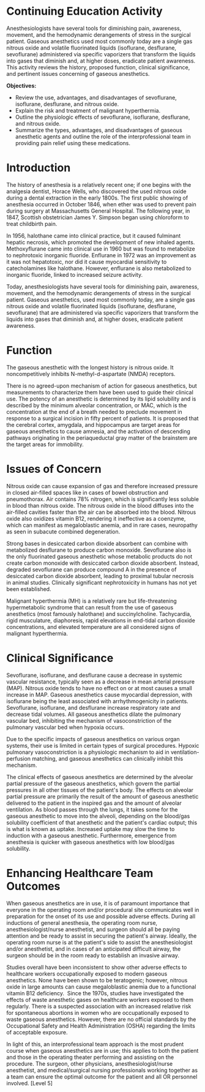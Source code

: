 # Continuing Education Activity

Anesthesiologists have several tools for diminishing pain, awareness, movement, and the hemodynamic derangements of stress in the surgical patient. Gaseous anesthetics used most commonly today are a single gas nitrous oxide and volatile fluorinated liquids (isoflurane, desflurane, sevoflurane) administered via specific vaporizers that transform the liquids into gases that diminish and, at higher doses, eradicate patient awareness. This activity reviews the history, proposed function, clinical significance, and pertinent issues concerning of gaseous anesthetics.

**Objectives:**
- Review the use, advantages, and disadvantages of sevoflurane, isoflurane, desflurane, and nitrous oxide.
- Explain the risk and treatment of malignant hyperthermia.
- Outline the physiologic effects of sevoflurane, isoflurane, desflurane, and nitrous oxide.
- Summarize the types, advantages, and disadvantages of gaseous anesthetic agents and outline the role of the interprofessional team in providing pain relief using these medications.

# Introduction

The history of anesthesia is a relatively recent one; if one begins with the analgesia dentist, Horace Wells, who discovered the used nitrous oxide during a dental extraction in the early 1800s. The first public showing of anesthesia occurred in October 1846, when ether was used to prevent pain during surgery at Massachusetts General Hospital. The following year, in 1847, Scottish obstetrician James Y. Simpson began using chloroform to treat childbirth pain.

In 1956, halothane came into clinical practice, but it caused fulminant hepatic necrosis, which promoted the development of new inhaled agents. Methoxyflurane came into clinical use in 1960 but was found to metabolize to nephrotoxic inorganic fluoride. Enflurane in 1972 was an improvement as it was not hepatotoxic, nor did it cause myocardial sensitivity to catecholamines like halothane. However, enflurane is also metabolized to inorganic fluoride, linked to increased seizure activity.

Today, anesthesiologists have several tools for diminishing pain, awareness, movement, and the hemodynamic derangements of stress in the surgical patient. Gaseous anesthetics, used most commonly today, are a single gas nitrous oxide and volatile fluorinated liquids (isoflurane, desflurane, sevoflurane) that are administered via specific vaporizers that transform the liquids into gases that diminish and, at higher doses, eradicate patient awareness.

# Function

The gaseous anesthetic with the longest history is nitrous oxide. It noncompetitively inhibits N-methyl-d-aspartate (NMDA) receptors.

There is no agreed-upon mechanism of action for gaseous anesthetics, but measurements to characterize them have been used to guide their clinical use. The potency of an anesthetic is determined by its lipid solubility and is described by the minimum alveolar concentration, or MAC, which is the concentration at the end of a breath needed to preclude movement in response to a surgical incision in fifty percent of patients. It is proposed that the cerebral cortex, amygdala, and hippocampus are target areas for gaseous anesthetics to cause amnesia, and the activation of descending pathways originating in the periaqueductal gray matter of the brainstem are the target areas for immobility.

# Issues of Concern

Nitrous oxide can cause expansion of gas and therefore increased pressure in closed air-filled spaces like in cases of bowel obstruction and pneumothorax. Air contains 78% nitrogen, which is significantly less soluble in blood than nitrous oxide. The nitrous oxide in the blood diffuses into the air-filled cavities faster than the air can be absorbed into the blood. Nitrous oxide also oxidizes vitamin B12, rendering it ineffective as a coenzyme, which can manifest as megaloblastic anemia, and in rare cases, neuropathy as seen in subacute combined degeneration.

Strong bases in desiccated carbon dioxide absorbent can combine with metabolized desflurane to produce carbon monoxide. Sevoflurane also is the only fluorinated gaseous anesthetic whose metabolic products do not create carbon monoxide with desiccated carbon dioxide absorbent. Instead, degraded sevoflurane can produce compound A in the presence of desiccated carbon dioxide absorbent, leading to proximal tubular necrosis in animal studies. Clinically significant nephrotoxicity in humans has not yet been established.

Malignant hyperthermia (MH) is a relatively rare but life-threatening hypermetabolic syndrome that can result from the use of gaseous anesthetics (most famously halothane) and succinylcholine. Tachycardia, rigid musculature, diaphoresis, rapid elevations in end-tidal carbon dioxide concentrations, and elevated temperature are all considered signs of malignant hyperthermia.

# Clinical Significance

Sevoflurane, isoflurane, and desflurane cause a decrease in systemic vascular resistance, typically seen as a decrease in mean arterial pressure (MAP). Nitrous oxide tends to have no effect on or at most causes a small increase in MAP. Gaseous anesthetics cause myocardial depression, with isoflurane being the least associated with arrhythmogenicity in patients. Sevoflurane, isoflurane, and desflurane increase respiratory rate and decrease tidal volumes. All gaseous anesthetics dilate the pulmonary vascular bed, inhibiting the mechanism of vasoconstriction of the pulmonary vascular bed when hypoxia occurs.

Due to the specific impacts of gaseous anesthetics on various organ systems, their use is limited in certain types of surgical procedures. Hypoxic pulmonary vasoconstriction is a physiologic mechanism to aid in ventilation-perfusion matching, and gaseous anesthetics can clinically inhibit this mechanism.

The clinical effects of gaseous anesthetics are determined by the alveolar partial pressure of the gaseous anesthetics, which govern the partial pressures in all other tissues of the patient's body. The effects on alveolar partial pressure are primarily the result of the amount of gaseous anesthetic delivered to the patient in the inspired gas and the amount of alveolar ventilation. As blood passes through the lungs, it takes some for the gaseous anesthetic to move into the alveoli, depending on the blood/gas solubility coefficient of that anesthetic and the patient's cardiac output; this is what is known as uptake. Increased uptake may slow the time to induction with a gaseous anesthetic. Furthermore, emergence from anesthesia is quicker with gaseous anesthetics with low blood/gas solubility.

# Enhancing Healthcare Team Outcomes

When gaseous anesthetics are in use, it is of paramount importance that everyone in the operating room and/or procedural site communicates well in preparation for the onset of its use and possible adverse effects. During all inductions of general anesthesia, the operating room nurse, anesthesiologist/nurse anesthetist, and surgeon should all be paying attention and be ready to assist in securing the patient's airway. Ideally, the operating room nurse is at the patient's side to assist the anesthesiologist and/or anesthetist, and in cases of an anticipated difficult airway, the surgeon should be in the room ready to establish an invasive airway.

Studies overall have been inconsistent to show other adverse effects to healthcare workers occupationally exposed to modern gaseous anesthetics. None have been shown to be teratogenic; however, nitrous oxide in large amounts can cause megaloblastic anemia due to a functional vitamin B12 deficiency.  Since the 1970s, studies have investigated the effects of waste anesthetic gases on healthcare workers exposed to them regularly. There is a suspected association with an increased relative risk for spontaneous abortions in women who are occupationally exposed to waste gaseous anesthetics. However, there are no official standards by the Occupational Safety and Health Administration (OSHA) regarding the limits of acceptable exposure.

In light of this, an interprofessional team approach is the most prudent course when gaseous anesthetics are in use; this applies to both the patient and those in the operating theater performing and assisting on the procedure. The surgeon, other physicians, anesthesiologist/nurse anesthetist, and medical/surgical nursing professionals working together as a team can ensure the optimal outcome for the patient and all OR personnel involved. [Level 5]